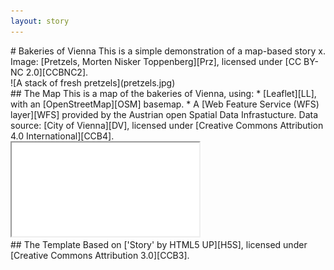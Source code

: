 ```yaml
---
layout: story
---
```


<!-- An example of a A HTML-markdown hybrid approach for more complex layouts. For GitHub Pages/Jekyll, you can embed markdown in elements by setting the 'markdown="1"' attribute (see https://stackoverflow.com/questions/29368902/how-can-i-wrap-my-markdown-in-an-html-div) but it seems the closing tag can't be indented, and you lose syntax highlighting. -->

<section class="banner style1 orient-right content-align-left image-position-right onload-image-fade-in onload-content-fade-in fullscreen">
<div class="content" markdown="1">
# Bakeries of Vienna
This is a simple demonstration of a map-based story x.  
Image: [Pretzels, Morten Nisker Toppenberg][Prz], licensed under [CC BY-NC 2.0][CCBNC2].  
</div>
<div class="image" markdown="1">
![A stack of fresh pretzels](pretzels.jpg)  
</div>
</section>

<section class="banner style1 orient-left content-align-left image-position-center onscroll-content-fade-in onscroll-image-fade-in fullscreen">
<div class="content" markdown="1">
## The Map
This is a map of the bakeries of Vienna, using:
* [Leaflet][LL], with an [OpenStreetMap][OSM] basemap.
* A [Web Feature Service (WFS) layer][WFS] provided by the Austrian open Spatial Data Infrastucture. Data source: [City of Vienna][DV], licensed under [Creative Commons Attribution 4.0 International][CCB4].
</div>
<div class="image">
    <iframe src="bakeries-vienna-map.html"></iframe>
</div>
</section>

<section class="spotlight style1 content-align-center onscroll-content-fade-in">
<div class="content" markdown="1">
## The Template
Based on ['Story' by HTML5 UP][H5S], licensed under [Creative Commons Attribution 3.0][CCB3].
</div>
</section>

[Prz]:https://www.flickr.com/photos/94211698@N00/3917161112
[LL]:https://leafletjs.com/
[OSM]:https://www.openstreetmap.org/
[WFS]:https://www.data.gv.at/katalog/dataset/stadt-wien_webfeatureservicewfswien
[DV]:https://data.wien.gv.at
[H5S]:https://html5up.net/story
[CCB4]:https://creativecommons.org/licenses/by/4.0/deed.de
[CCB3]:https://creativecommons.org/licenses/by/3.0/
[CCBNC2]:https://creativecommons.org/licenses/by-nc/2.0/